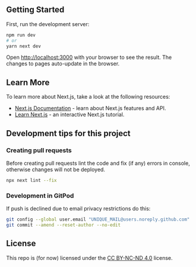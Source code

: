 
## Getting Started

First, run the development server:

```bash
npm run dev
# or
yarn next dev
```

Open [http://localhost:3000](http://localhost:3000) with your browser to see the result. The changes to pages auto-update in the browser.

## Learn More

To learn more about Next.js, take a look at the following resources:

- [Next.js Documentation](https://nextjs.org/docs) - learn about Next.js features and API.
- [Learn Next.js](https://nextjs.org/learn) - an interactive Next.js tutorial.

## Development tips for this project

### Creating pull requests
Before creating pull requests lint the code and fix (if any) errors in console, otherwise changes will not be deployed.
```bash
npx next lint --fix
```

### Development in GitPod
If push is declined due to email privacy restrictions do this:

```bash
git config --global user.email "UNIQUE_MAIL@users.noreply.github.com"
git commit --amend --reset-author --no-edit
```


## License
This repo is (for now) licensed under the [CC BY-NC-ND 4.0](https://creativecommons.org/licenses/by-nc-nd/4.0/) license.

